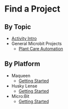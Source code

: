 # Find a Project

## By Topic
* [Activity Intro](tutorials/intro.md)
* General Microbit Projects 
    * [Plant Care Automation](index.md)

## By Platform

* Maqueen
    * [Getting Started](getting_started/maqueen.md)
* Husky Lense
    * [Getting Started](getting_started/huskylens.md)
* Micro:Bit
    * [Getting Started](getting_started/microbit.md)

